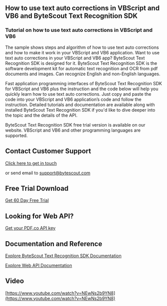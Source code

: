 ## How to use text auto corrections in VBScript and VB6 and ByteScout Text Recognition SDK

### Tutorial on how to use text auto corrections in VBScript and VB6

The sample shows steps and algorithm of how to use text auto corrections and how to make it work in your VBScript and VB6 application. Want to use text auto corrections in your VBScript and VB6 app? ByteScout Text Recognition SDK is designed for it. ByteScout Text Recognition SDK is the software development kit for automatic text recognition and OCR from pdf documents and images. Can recognize English and non-English languages.

Fast application programming interfaces of ByteScout Text Recognition SDK for VBScript and VB6 plus the instruction and the code below will help you quickly learn how to use text auto corrections. Just copy and paste the code into your VBScript and VB6 application’s code and follow the instruction. Detailed tutorials and documentation are available along with installed ByteScout Text Recognition SDK if you'd like to dive deeper into the topic and the details of the API.

ByteScout Text Recognition SDK free trial version is available on our website. VBScript and VB6 and other programming languages are supported.

## Contact Customer Support

[Click here to get in touch](https://bytescout.zendesk.com/hc/en-us/requests/new?subject=ByteScout%20Text%20Recognition%20SDK%20Question)

or send email to [support@bytescout.com](mailto:support@bytescout.com?subject=ByteScout%20Text%20Recognition%20SDK%20Question) 

## Free Trial Download

[Get 60 Day Free Trial](https://bytescout.com/download/web-installer?utm_source=github-readme)

## Looking for Web API? 

[Get your PDF.co API key](https://pdf.co/documentation/api?utm_source=github-readme)

## Documentation and Reference

[Explore ByteScout Text Recognition SDK Documentation](https://bytescout.com/documentation/index.html?utm_source=github-readme)

[Explore Web API Documentation](https://pdf.co/documentation/api?utm_source=github-readme)

## Video

[https://www.youtube.com/watch?v=NEwNs2b9YN8](https://www.youtube.com/watch?v=NEwNs2b9YN8)
